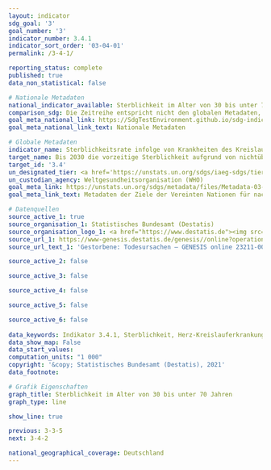 ```yaml
---
layout: indicator    
sdg_goal: '3'    
goal_number: '3'    
indicator_number: 3.4.1    
indicator_sort_order: '03-04-01'    
permalink: /3-4-1/    

reporting_status: complete    
published: true    
data_non_statistical: false    

# Nationale Metadaten    
national_indicator_available: Sterblichkeit im Alter von 30 bis unter 70 Jahren    
comparison_sdg: Die Zeitreihe entspricht nicht den globalen Metadaten, bietet aber zusätzliche Informationen.    
goal_meta_national_link: https://SdgTestEnvironment.github.io/sdg-indicators/public/MetaDe/3.4.1.pdf    
goal_meta_national_link_text: Nationale Metadaten    

# Globale Metadaten    
indicator_name: Sterblichkeitsrate infolge von Krankheiten des Kreislaufsystems, bösartigen Neubildungen, Diabetes mellitus oder chronischen Atemwegserkrankungen    
target_name: Bis 2030 die vorzeitige Sterblichkeit aufgrund von nichtübertragbaren Krankheiten durch Prävention und Behandlung um ein Drittel senken und die psychische Gesundheit und das Wohlergehen fördern    
target_id: '3.4'    
un_designated_tier: <a href='https://unstats.un.org/sdgs/iaeg-sdgs/tier-classification/' title='Klicken Sie hier um weitere Informationen zur UN-Tier-Klassifikation zu erhalten.'  target='_blank'>Tier I</a>    
un_custodian_agency: Weltgesundheitsorganisation (WHO)    
goal_meta_link: https://unstats.un.org/sdgs/metadata/files/Metadata-03-04-01.pdf    
goal_meta_link_text: Metadaten der Ziele der Vereinten Nationen für nachhaltige Entwicklung    

# Datenquellen
source_active_1: true
source_organisation_1: Statistisches Bundesamt (Destatis)
source_organisation_logo_1: <a href="https://www.destatis.de"><img src="https://g205sdgs.github.io/sdg-indicators/public/OrgImgDe/destatis.png" alt="Logo destatis" style="height:60px; width:148px"/></a>
source_url_1: https://www-genesis.destatis.de/genesis//online?operation=table&code=23211-0001&bypass=true&language=de
source_url_text_1: 'Gestorbene: Todesursachen – GENESIS online 23211-0001'

source_active_2: false

source_active_3: false

source_active_4: false

source_active_5: false

source_active_6: false
    
data_keywords: Indikator 3.4.1, Sterblichkeit, Herz-Kreislauferkrankungen, bösartigen Neubildungen, Krebs,  Diabetes mellitus, chronischen Atemwegserkrankungen, Weltgesundheitsorganisation (WHO)    
data_show_map: False    
data_start_values:     
computation_units: "1 000"    
copyright: '&copy; Statistisches Bundesamt (Destatis), 2021'    
data_footnote:     

# Grafik Eigenschaften    
graph_title: Sterblichkeit im Alter von 30 bis unter 70 Jahren    
graph_type: line    

show_line: true    

previous: 3-3-5    
next: 3-4-2    

national_geographical_coverage: Deutschland    
---
```


<span></span>